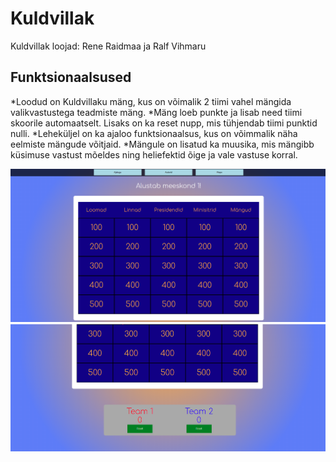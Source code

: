 # Kuldvillak
Kuldvillak loojad: Rene Raidmaa ja Ralf Vihmaru

## Funktsionaalsused
*Loodud on Kuldvillaku mäng, kus on võimalik 2 tiimi vahel mängida valikvastustega teadmiste mäng.
*Mäng loeb punkte ja lisab need tiimi skoorile automaatselt. Lisaks on ka reset nupp, mis tühjendab tiimi punktid nulli.
*Leheküljel on ka ajaloo funktsionaalsus, kus on võimmalik näha eelmiste mängude võitjaid.
*Mängule on lisatud ka muusika, mis mängibb küsimuse vastust mõeldes ning heliefektid õige ja vale vastuse korral.




![](Pilt1.png)
![](Pilt3.png)

